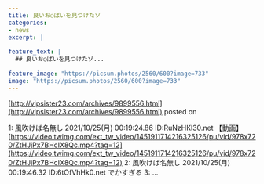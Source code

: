 ```yaml
---
title: 良いお○ぱいを見つけたゾ
categories:
- news
excerpt: |
  
feature_text: |
  ## 良いお○ぱいを見つけたゾ...
  
feature_image: "https://picsum.photos/2560/600?image=733"
image: "https://picsum.photos/2560/600?image=733"
---
```


[http://vipsister23.com/archives/9899556.html](http://vipsister23.com/archives/9899556.html)
posted on 

<!--more-->

1: 風吹けば名無し 2021/10/25(月) 00:19:24.86 ID:RuNzHKl30.net 【動画】[https://video.twimg.com/ext_tw_video/1451911714216325126/pu/vid/978x720/ZtHJjPx7BHcIX8Qc.mp4?tag=12](https://video.twimg.com/ext_tw_video/1451911714216325126/pu/vid/978x720/ZtHJjPx7BHcIX8Qc.mp4?tag=12) 2: 風吹けば名無し 2021/10/25(月) 00:19:46.32 ID:6tOfVhHk0.net でかすぎる 3: ...
